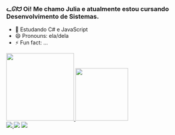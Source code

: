 <h3>ᓚᘏᗢ Oi! Me chamo Julia e atualmente estou cursando Desenvolvimento de Sistemas.</h3>

- 🌱 Estudando C# e JavaScript
- 😄 Pronouns: ela/dela
- ⚡ Fun fact: ...

<div >
  
  <a href="https://github.com/jubinhadograu">
  <img height="180em" src="https://github-readme-stats.vercel.app/api?username=jubinhadograu&show_icons=true&theme=gruvbox&include_all_commits=true&count_private=true"/>
  <img height="140em" src="https://github-readme-stats.vercel.app/api/top-langs/?username=jubinhadograu&layout=compact&langs_count=7&theme=gruvbox"/>
</div>
  
  <div align="left"> 
  
  <a href="https://www.instagram.com/sanpkin/" target="_blank">
    <img src="https://img.shields.io/badge/-Instagram-%23E4405F?style=for-the-badge&logo=instagram&logoColor=white" target="_blank">
    </a>
 	<a href="https://www.twitch.tv/melaobao" target="_blank">
    <img src="https://img.shields.io/badge/Twitch-9146FF?style=for-the-badge&logo=twitch&logoColor=white" target="_blank"></a>
    
  <a href = "mailto:juliasrly@gmail.com">
    <img src="https://img.shields.io/badge/-Gmail-%23333?style=for-the-badge&logo=gmail&logoColor=white" target="_blank"></a>
 
 </div>
  
 
